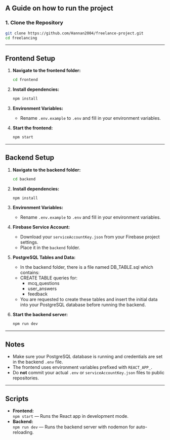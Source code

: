 ## A Guide on how to run the project

### 1. Clone the Repository

```bash
git clone https://github.com/Hannan2004/freelance-project.git
cd freelancing
```

---

## Frontend Setup

1. **Navigate to the frontend folder:**
   ```bash
   cd frontend
   ```

2. **Install dependencies:**
   ```bash
   npm install
   ```

3. **Environment Variables:**
   - Rename `.env.example` to `.env` and fill in your environment variables.

4. **Start the frontend:**
   ```bash
   npm start
   ```

---

## Backend Setup

1. **Navigate to the backend folder:**
   ```bash
   cd backend
   ```

2. **Install dependencies:**
   ```bash
   npm install
   ```

3. **Environment Variables:**
   - Rename `.env.example` to `.env` and fill in your environment variables.

4. **Firebase Service Account:**
   - Download your `serviceAccountKey.json` from your Firebase project settings.
   - Place it in the `backend` folder.
5. **PostgreSQL Tables and Data:**
   - In the backend folder, there is a file named DB_TABLE.sql which contains:
   - CREATE TABLE queries for:
      - mcq_questions
      - user_answers
      - feedback
   - You are requested to create these tables and insert the initial data  into your PostgreSQL database before running the backend.
7. **Start the backend server:**
   ```bash
   npm run dev
   ```

---

## Notes

- Make sure your PostgreSQL database is running and credentials are set in the backend `.env` file.
- The frontend uses environment variables prefixed with `REACT_APP_`.
- Do **not** commit your actual `.env` or `serviceAccountKey.json` files to public repositories.

---

## Scripts

- **Frontend:**  
  `npm start` — Runs the React app in development mode.
- **Backend:**  
  `npm run dev` — Runs the backend server with nodemon for auto-reloading.
